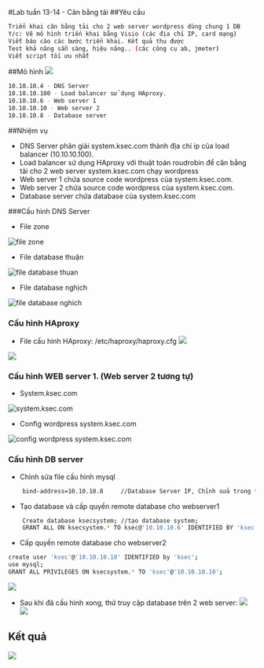 #Lab tuần 13-14 - Cân bằng tải
##Yêu cầu
```sh
Triển khai cân bằng tải cho 2 web server wordpress dùng chung 1 DB
Y/c: Vẽ mô hình triển khai bằng Visio (các địa chỉ IP, card mạng)
Viết báo cáo các bước triển khai. Kết quả thu được
Test khả năng sẵn sàng, hiệu năng.. (các công cụ ab, jmeter)
Viết script tối ưu nhất
```
##Mô hình
![](http://i.imgur.com/qsbsc40.jpg)
```sh
10.10.10.4 - DNS Server
10.10.10.100 - Load balancer sử dụng HAproxy.
10.10.10.6 - Web server 1
10.10.10.10 - Web server 2
10.10.10.8 - Database server 
```
##Nhiệm vụ

* DNS Server phân giải system.ksec.com thành địa chỉ ip của load balancer (10.10.10.100).
* Load balancer sử dụng HAproxy với thuật toán roudrobin để cân bằng tải cho 2 web server system.ksec.com chạy wordpress
* Web server 1 chứa source code wordpress của system.ksec.com.
* Web server 2 chứa source code wordpress của system.ksec.com.
* Database server chứa database của system.ksec.com

###Cấu hình DNS Server
* File zone

![file zone](http://i.imgur.com/HNF2tC3.png)

* File database thuận

![file database thuan](http://i.imgur.com/NpX0vDL.png)

* File database nghịch

![file database nghich](http://i.imgur.com/EMMu8ZN.png)

### Cấu hình HAproxy
* File cấu hình HAproxy: /etc/haproxy/haproxy.cfg
![](http://i.imgur.com/tpGkUzo.png)


![](http://i.imgur.com/N3kNWYr.png)

### Cấu hình WEB server 1. (Web server 2 tương tự)

* System.ksec.com

![system.ksec.com](http://i.imgur.com/69vmnPx.png)

* Config wordpress system.ksec.com

![config wordpress system.ksec.com](http://i.imgur.com/AlO92eK.png)

### Cấu hình DB server
* Chỉnh sửa file cấu hình mysql
```sh
	bind-address=10.10.10.8		//Database Server IP, Chỉnh sửa trong file cấu hình mysql
```
* Tạo database và cấp quyền remote database cho webserver1
```sh
	Create database ksecsystem;	//tạo database system;
	GRANT ALL ON ksecsystem.* TO ksec@'10.10.10.6' IDENTIFIED BY 'ksec';	//cấp quyền remote database ksecsystem cho user ksec,password ksec, ip 10.10.10.6 (ip webserver1)
```	
* Cấp quyền remote database cho webserver2
```sh
create user 'ksec'@'10.10.10.10' IDENTIFIED by 'ksec';
use mysql;
GRANT ALL PRIVILEGES ON ksecsystem.* TO 'ksec'@'10.10.10.10';
```
![](http://i.imgur.com/WocXLe2.png)



* Sau khi đã cấu hình xong, thử truy cập database trên 2 web server:
![](http://i.imgur.com/2AsjTzI.png)
![](http://i.imgur.com/X6OvoGp.png)

## Kết quả
![](http://i.imgur.com/K2GdrD7.png)


